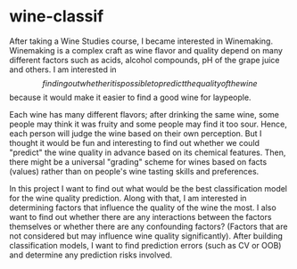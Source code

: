 # wine-classif
After taking a Wine Studies course, I became interested in Winemaking. Winemaking is a complex craft as wine flavor and quality depend on many different factors such as acids, alcohol compounds, pH of the grape juice and others. I am interested in $$finding out whether it is possible to predict the quality of the wine$$ because it would make it easier to find a good wine for laypeople.  

Each wine has many different flavors; after drinking the same wine, some people may think it was fruity and some people may find it too sour. Hence, each person will judge the wine based on their own perception. But I thought it would be fun and interesting to find out whether we could "predict" the wine quality in advance based on its chemical features. Then, there might be a universal "grading" scheme for wines based on facts (values) rather than on people's wine tasting skills and preferences.  

In this project I want to find out what would be the best classification model for the wine quality prediction. Along with that, I am interested in determining factors that influence the quality of the wine the most. I also want to find out whether there are any interactions between the factors themselves or whether there are any confounding factors? (Factors that are not considered but may influence wine quality significantly). After building classification models, I want to find prediction errors (such as CV or OOB) and determine any prediction risks involved.  
